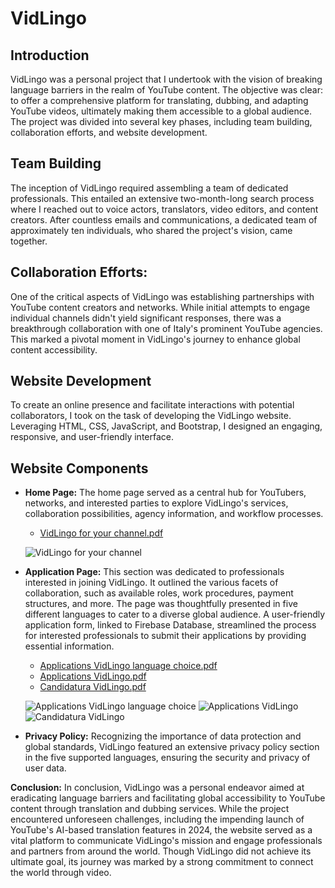 # VidLingo

## Introduction
VidLingo was a personal project that I undertook with the vision of breaking language barriers in the realm of YouTube content. The objective was clear: to offer a comprehensive platform for translating, dubbing, and adapting YouTube videos, ultimately making them accessible to a global audience. The project was divided into several key phases, including team building, collaboration efforts, and website development.

## Team Building
The inception of VidLingo required assembling a team of dedicated professionals. This entailed an extensive two-month-long search process where I reached out to voice actors, translators, video editors, and content creators. After countless emails and communications, a dedicated team of approximately ten individuals, who shared the project's vision, came together.

## Collaboration Efforts:
One of the critical aspects of VidLingo was establishing partnerships with YouTube content creators and networks. While initial attempts to engage individual channels didn't yield significant responses, there was a breakthrough collaboration with one of Italy's prominent YouTube agencies. This marked a pivotal moment in VidLingo's journey to enhance global content accessibility.

## Website Development
To create an online presence and facilitate interactions with potential collaborators, I took on the task of developing the VidLingo website. Leveraging HTML, CSS, JavaScript, and Bootstrap, I designed an engaging, responsive, and user-friendly interface.

## Website Components

- **Home Page:** The home page served as a central hub for YouTubers, networks, and interested parties to explore VidLingo's services, collaboration possibilities, agency information, and workflow processes.

  - [VidLingo for your channel.pdf](https://github.com/iFralex/VidLingoWebSite/files/13165307/VidLingo.for.your.channel.pdf)

  ![VidLingo for your channel](https://github.com/iFralex/VidLingoWebSite/assets/61825057/5c48453f-a27e-4689-a317-3cacc4522f53)

- **Application Page:** This section was dedicated to professionals interested in joining VidLingo. It outlined the various facets of collaboration, such as available roles, work procedures, payment structures, and more. The page was thoughtfully presented in five different languages to cater to a diverse global audience. A user-friendly application form, linked to Firebase Database, streamlined the process for interested professionals to submit their applications by providing essential information.

  - [Applications VidLingo language choice.pdf](https://github.com/iFralex/VidLingoWebSite/files/13165304/Applications.VidLingo.language.choice.pdf)  
  - [Applications VidLingo.pdf](https://github.com/iFralex/VidLingoWebSite/files/13165306/Applications.VidLingo.pdf)  
  - [Candidatura VidLingo.pdf](https://github.com/iFralex/VidLingoWebSite/files/13165305/Candidatura.VidLingo.pdf)  

  ![Applications VidLingo language choice](https://github.com/iFralex/VidLingoWebSite/assets/61825057/05c8a638-6562-4220-b8b2-c36139bf7c0d)
  ![Applications VidLingo](https://github.com/iFralex/VidLingoWebSite/assets/61825057/f7f115f8-5edb-4c14-bd3d-48d70d7ea805)
  ![Candidatura VidLingo](https://github.com/iFralex/VidLingoWebSite/assets/61825057/f28ecbc3-bb79-47fe-a15b-bfa846e52ed7)

- **Privacy Policy:** Recognizing the importance of data protection and global standards, VidLingo featured an extensive privacy policy section in the five supported languages, ensuring the security and privacy of user data.

**Conclusion:**
In conclusion, VidLingo was a personal endeavor aimed at eradicating language barriers and facilitating global accessibility to YouTube content through translation and dubbing services. While the project encountered unforeseen challenges, including the impending launch of YouTube's AI-based translation features in 2024, the website served as a vital platform to communicate VidLingo's mission and engage professionals and partners from around the world. Though VidLingo did not achieve its ultimate goal, its journey was marked by a strong commitment to connect the world through video.
